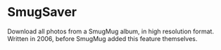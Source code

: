 SmugSaver
=========

Download all photos from a SmugMug album, in high resolution format.  Written in 2006, before SmugMug added this feature themselves.
